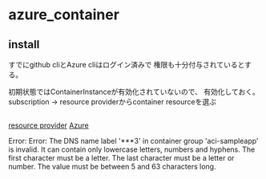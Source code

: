 # azure_container

## install
すでにgithub cliとAzure cliはログイン済みで
権限も十分付与されているとする。

初期状態ではContainerInstanceが有効化されていないので、
有効化しておく。
subscription -> resource providerからcontainer resourceを選ぶ
## 

[resource provider](https://docs.microsoft.com/ja-jp/azure/azure-resource-manager/management/resource-providers-and-types)
[Azure](https://docs.microsoft.com/ja-jp/azure/container-instances/container-instances-github-action)

Error: Error: The DNS name label '***3' in container group 'aci-sampleapp' is invalid. It can contain only lowercase letters, numbers and hyphens. The first character must be a letter. The last character must be a letter or number. The value must be between 5 and 63 characters long.
